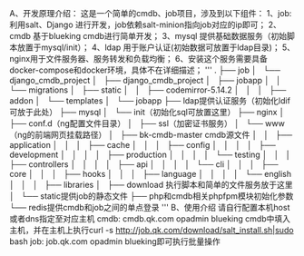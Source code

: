 A、开发原理介绍：
这是一个简单的cmdb、job项目，涉及到以下组件：
1、job:利用salt、Django 进行开发，job依赖salt-minion指向job对应的ip即可；
2、cmdb 基于blueking cmdb进行简单开发；
3、mysql 提供基础数据服务（初始脚本放置于mysql/init）；
4、ldap 用于账户认证(初始数据可放置于ldap目录)；
5、nginx用于文件服务器、服务转发和负载均衡；
6、安装这个服务需要具备docker-compose和docker环境，具体不在详细描述；
'''
.
├── job
│   └── django_cmdb_project
│       ├── django_cmdb_project
│       ├── jobapp
│       │   └── migrations
│       ├── static
│       │   ├── codemirror-5.14.2
│       │   │   ├── addon
│       └── templates
│           └── jobapp
├── ldap提供认证服务（初始化ldif可放于此处）
├── mysql
│   └── init（初始化sql可放置这里）
├── nginx
│   ├── conf.d（ng配置文件目录）
│   ├── ssl（加密证书服务）
│   └── www （ng的前端网页挂载路径）
│       ├── bk-cmdb-master cmdb源文件
│       │   ├── application
│       │   │   ├── cache
│       │   │   ├── config
│       │   │   │   ├── development
│       │   │   │   ├── production
│       │   │   │   └── testing
│       │   │   ├── controllers
│       │   │   │   ├── api
│       │   │   │   └── cli
│       │   │   ├── core
│       │   │   ├── hooks
│       │   │   ├── language
│       │   │   │   └── english
│       │   │   ├── libraries
│       ├── download 执行脚本和简单的文件服务放于这里
│       └── static提供job的静态文件
├── php和cmdb相关phpfpm模块初始化参数
└── redis提供cmdb和job之间的单点登录
'''
B、使用介绍
请自行配置本机host或者dns指定至对应主机
cmdb: cmdb.qk.com opadmin blueking
cmdb中填入主机，并在主机上执行curl -s http://job.qk.com/download/salt_install.sh|sudo bash
job: job.qk.com   opadmin blueking即可执行批量操作


